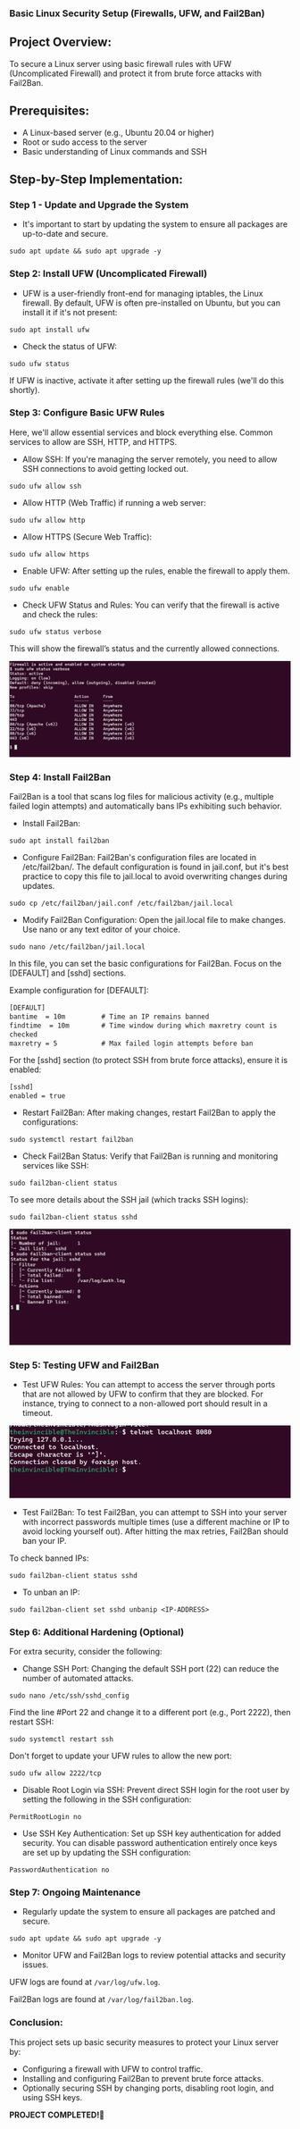 ### Basic Linux Security Setup (Firewalls, UFW, and Fail2Ban)

## Project Overview: 

To secure a Linux server using basic firewall rules with UFW (Uncomplicated Firewall) and protect it from brute force attacks with Fail2Ban.


## Prerequisites:

- A Linux-based server (e.g., Ubuntu 20.04 or higher)
- Root or sudo access to the server
- Basic understanding of Linux commands and SSH


## Step-by-Step Implementation:

### Step 1 - Update and Upgrade the System

- It's important to start by updating the system to ensure all packages are up-to-date and secure.

```
sudo apt update && sudo apt upgrade -y
```

### Step 2: Install UFW (Uncomplicated Firewall)

- UFW is a user-friendly front-end for managing iptables, the Linux firewall. By default, UFW is often pre-installed on Ubuntu, but you can install it if it's not present:

```
sudo apt install ufw

```

- Check the status of UFW:

```
sudo ufw status
```

If UFW is inactive, activate it after setting up the firewall rules (we'll do this shortly).

### Step 3: Configure Basic UFW Rules

Here, we'll allow essential services and block everything else. Common services to allow are SSH, HTTP, and HTTPS.


- Allow SSH: If you're managing the server remotely, you need to allow SSH connections to avoid getting locked out.

```
sudo ufw allow ssh
```

- Allow HTTP (Web Traffic) if running a web server:

```
sudo ufw allow http
```

- Allow HTTPS (Secure Web Traffic):

```
sudo ufw allow https
```

- Enable UFW: After setting up the rules, enable the firewall to apply them.

```
sudo ufw enable
```

- Check UFW Status and Rules: You can verify that the firewall is active and check the rules:

```
sudo ufw status verbose
```

This will show the firewall’s status and the currently allowed connections.

![status](image/1.png)

### Step 4: Install Fail2Ban

Fail2Ban is a tool that scans log files for malicious activity (e.g., multiple failed login attempts) and automatically bans IPs exhibiting such behavior.

- Install Fail2Ban:

```
sudo apt install fail2ban
```

- Configure Fail2Ban: Fail2Ban's configuration files are located in /etc/fail2ban/. The default configuration is found in jail.conf, but it's best practice to copy this file to jail.local to avoid overwriting changes during updates.

```
sudo cp /etc/fail2ban/jail.conf /etc/fail2ban/jail.local
```

- Modify Fail2Ban Configuration: Open the jail.local file to make changes. Use nano or any text editor of your choice.

```
sudo nano /etc/fail2ban/jail.local
```

In this file, you can set the basic configurations for Fail2Ban. Focus on the [DEFAULT] and [sshd] sections.

Example configuration for [DEFAULT]:

```
[DEFAULT]
bantime  = 10m         # Time an IP remains banned
findtime  = 10m        # Time window during which maxretry count is checked
maxretry = 5           # Max failed login attempts before ban
```

For the [sshd] section (to protect SSH from brute force attacks), ensure it is enabled:

```
[sshd]
enabled = true
```

- Restart Fail2Ban: After making changes, restart Fail2Ban to apply the configurations:

```
sudo systemctl restart fail2ban
```

- Check Fail2Ban Status: Verify that Fail2Ban is running and monitoring services like SSH:

```
sudo fail2ban-client status
```

To see more details about the SSH jail (which tracks SSH logins):

```
sudo fail2ban-client status sshd
```

![list](image/2.png)


### Step 5: Testing UFW and Fail2Ban

- Test UFW Rules: You can attempt to access the server through ports that are not allowed by UFW to confirm that they are blocked. For instance, trying to connect to a non-allowed port should result in a timeout.

![connect](image/3.png)

- Test Fail2Ban: To test Fail2Ban, you can attempt to SSH into your server with incorrect passwords multiple times (use a different machine or IP to avoid locking yourself out). After hitting the max retries, Fail2Ban should ban your IP.

To check banned IPs:

```
sudo fail2ban-client status sshd
```

- To unban an IP:

```
sudo fail2ban-client set sshd unbanip <IP-ADDRESS>
```

### Step 6: Additional Hardening (Optional)
For extra security, consider the following:

- Change SSH Port: Changing the default SSH port (22) can reduce the number of automated attacks.


```
sudo nano /etc/ssh/sshd_config
```

Find the line #Port 22 and change it to a different port (e.g., Port 2222), then restart SSH:

```
sudo systemctl restart ssh
```

Don't forget to update your UFW rules to allow the new port:

```
sudo ufw allow 2222/tcp
```

- Disable Root Login via SSH: Prevent direct SSH login for the root user by setting the following in the SSH configuration:

```
PermitRootLogin no
```

- Use SSH Key Authentication: Set up SSH key authentication for added security. You can disable password authentication entirely once keys are set up by updating the SSH configuration:

```
PasswordAuthentication no
```

### Step 7: Ongoing Maintenance

- Regularly update the system to ensure all packages are patched and secure.

```
sudo apt update && sudo apt upgrade -y
```

- Monitor UFW and Fail2Ban logs to review potential attacks and security issues.

UFW logs are found at `/var/log/ufw.log`.

Fail2Ban logs are found at `/var/log/fail2ban.log`.


### Conclusion:

This project sets up basic security measures to protect your Linux server by:

- Configuring a firewall with UFW to control traffic.
- Installing and configuring Fail2Ban to prevent brute force attacks.
- Optionally securing SSH by changing ports, disabling root login, and using SSH keys.

**PROJECT COMPLETED!🎉**


